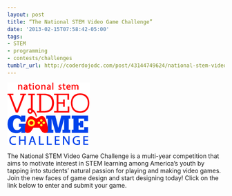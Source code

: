 ```yaml
---
layout: post
title: “The National STEM Video Game Challenge”
date: '2013-02-15T07:58:42-05:00'
tags:
- STEM
- programming
- contests/challenges
tumblr_url: http://coderdojodc.com/post/43144749624/national-stem-video-game-challenge
---
```

![stem challenge](/assets/stem-video-game-challenge.png)

 The National STEM Video Game Challenge is a multi-year competition that aims
  to motivate interest in STEM learning among America’s youth by tapping into students’
  natural passion for playing and making video games. Join the new faces of game design
  and start designing today! Click on the link below to enter and submit your game.

